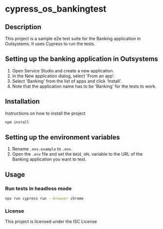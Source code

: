 # cypress_os_bankingtest

## Description

This project is a sample e2e test suite for the Banking application in Outsystems. It uses Cypress to run the tests.

## Setting up the banking application in Outsystems

1. Open Service Studio and create a new application.
1. In the New application dialog, select 'From an app'.
1. Select 'Banking' from the list of apps and click 'Install'.
1. Note that the application name has to be 'Banking' for the tests to work.

## Installation

Instructions on how to install the project

```bash
npm install
```

## Setting up the environment variables

1. Rename `.env.example` to `.env`.
1. Open the `.env` file and set the `BASE_URL` variable to the URL of the Banking application you want to test.

## Usage

### Run tests in headless mode

```bash
npx run cypress run --browser chrome
```

### License

This project is licensed under the ISC License
